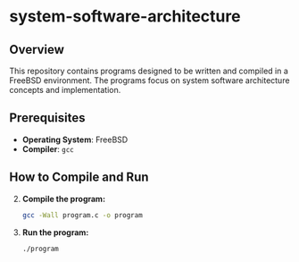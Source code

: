 # system-software-architecture

## Overview
This repository contains programs designed to be written and compiled in a FreeBSD environment. The programs focus on system software architecture concepts and implementation.

## Prerequisites
- **Operating System**: FreeBSD
- **Compiler**: `gcc`

## How to Compile and Run

2. **Compile the program:**
   ```bash
   gcc -Wall program.c -o program

3. **Run the program:**
   ```bash
   ./program
